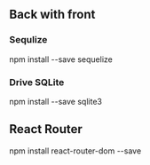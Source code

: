 ## Back with front

### Sequlize
npm install --save sequelize

### Drive SQLite
npm install --save sqlite3

## React Router
npm install react-router-dom --save
